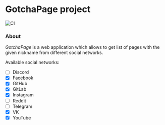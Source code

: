 # GotchaPage project

[ci]: https://github.com/offluck/gotcha-page/actions/workflows/ci.yaml/badge.svg

![CI][ci]

### About
_GotchaPage_ is a web application which allows to get list of pages with the given nickname from different social networks.

Available social networks:
- [ ] Discord
- [x] Facebook
- [x] GitHub
- [x] GitLab
- [x] Instagram
- [ ] Reddit
- [ ] Telegram
- [x] VK
- [x] YouTube
